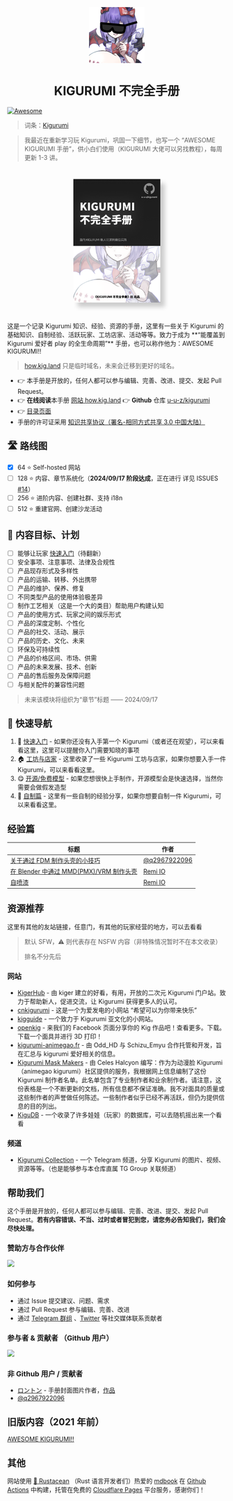 <div align="center">
<img src="./assets/awesome_kigurumi_logo.png" width="128"  />
<h1>KIGURUMI 不完全手册</h1>
</div>

[![Awesome](https://cdn.rawgit.com/sindresorhus/awesome/d7305f38d29fed78fa85652e3a63e154dd8e8829/media/badge.svg)](https://github.com/sindresorhus/awesome)

> 词条：[Kigurumi](kigurumi.md)

> 我最近在重新学习玩 Kigurumi，巩固一下细节，也写一个 “AWESOME KIGURUMI 手册”，供小白们使用（KIGURUMI 大佬可以另找教程），每周更新 1-3 讲。

<div align="center" style="margin-top: 40px; margin-bottom: 40px;">
  <img src="./assets/cover.png" width="200px" style="box-shadow: 10px 10px 10px rgba(0, 0, 0, 0.2);" />
</div>
这是一个记录 Kigurumi 知识、经验、资源的手册，这里有一些关于 Kigurumi 的基础知识、自制经验、活跃玩家、工坊店家、活动等等。致力于成为 **“能覆盖到 Kigurumi 爱好者 play 的全生命周期”** 手册，也可以称作他为：AWESOME KIGURUMI!!

> [how.kig.land](https://how.kig.land) 只是临时域名，未来会迁移到更好的域名。

- 👉 本手册是开放的，任何人都可以参与编辑、完善、改进、提交、发起 Pull Request。
- 👉 **在线阅读**本手册 [网站 how.kig.land](https://how.kig.land) 👉 **Github** 仓库 [u-u-z/kigurumi](https://github.com/u-u-z/kigurumi)
- 👉 [目录页面](./SUMMARY.md)
- 手册的许可证采用 [知识共享协议（署名-相同方式共享 3.0 中国大陆）](./LICENSE.md)

## 🛣️ 路线图

- [x] 64 ⭐ Self-hosted 网站
- [ ] 128 ⭐ 内容、章节系统化（**2024/09/17 阶段达成**，正在进行 详见 ISSUES [#14](https://github.com/u-u-z/kigurumi/issues/14)）
- [ ] 256 ⭐ 进阶内容、创建社群、支持 i18n
- [ ] 512 ⭐ 重建官网、创建沙龙活动

## 🎯 内容目标、计划

- [ ] 能够让玩家 [快速入门](./get-start.md)（待翻新）
- [ ] 安全事项、注意事项、法律及合规性
- [ ] 产品现存形式及多样性
- [ ] 产品的运输、转移、外出携带
- [ ] 产品的维护、保养、修复
- [ ] 不同类型产品的使用体验极差异
- [ ] 制作工艺相关（这是一个大的类目）帮助用户构建认知
- [ ] 产品的使用方式、玩家之间的娱乐形式
- [ ] 产品的深度定制、个性化
- [ ] 产品的社交、活动、展示
- [ ] 产品的历史、文化、未来
- [ ] 环保及可持续性
- [ ] 产品的价格区间、市场、供需
- [ ] 产品的未来发展、技术、创新
- [ ] 产品的售后服务及保障问题
- [ ] 与相关配件的兼容性问题

> 未来该模块将组织为“章节”标题 —— 2024/09/17

## 🧭 快速导航

1. 🐣 [快速入门](get-start.md) - 如果你还没有入手第一个 Kigurumi（或者还在观望），可以来看看这里，这里可以提醒你入门需要知晓的事项
2. 🏠 [工坊与店家](creator-workshop.md) - 这里收录了一些 Kigurumi 工坊与店家，如果你想要入手一件 Kigurumi，可以来看看这里。
3. 😋 [开源/免费模型](open_source_model.md) - 如果您想很快上手制作，开源模型会是快速选择，当然你需要会做假发造型
4. 🔧 [自制篇](DIY/) - 这里有一些自制的经验分享，如果你想要自制一件 Kigurumi，可以来看看这里。

## 经验篇

| 标题                                                                         | 作者                                            |
| ---------------------------------------------------------------------------- | ----------------------------------------------- |
| [关于通过 FDM 制作头壳的小技巧](./DIY/Tips-for-FDM.md)                       | [@q2967922096](https://twitter.com/q2967922096) |
| [在 Blender 中通过 MMD(PMX)/VRM 制作头壳](./DIY/Tips-for-made-by-pmx-vrm.md) | [Remi IO](https://twitter.com/Remi_IO)          |
| [自喷漆](./DIY/Tips-for-painting.md)                                         | [Remi IO](https://twitter.com/Remi_IO)          |

## 资源推荐

这里有其他的友站链接，任意门，有其他的玩家经营的地方，可以去看看

> 默认 SFW，⚠️ 则代表存在 NSFW 内容（非特殊情况暂时不在本文收录）
>
> 排名不分先后

### 网站

- [KigerHub](https://kigerhub.com/) - 由 kiger 建立的好看，有用，开放的二次元 Kigurumi 门户站。致力于帮助新人，促进交流，让 Kigurumi 获得更多人的认可。
- [cnkigurumi](http://www.cnkigurumi.com) - 这是一个为爱发电的小网站 “希望可以为你带来快乐”
- [kigguide](https://kigguide.com/) - 一个致力于 Kigurumi 亚文化的小网站。
- [openkig](http://openkig.com/) - 来我们的 Facebook 页面分享你的 Kig 作品吧！查看更多。下载。下载一个面具并进行 3D 打印！
- [kigurumi-animegao.fr](https://kigurumi-animegao.fr/) - 由 Odd_HD 与 Schizu_Emyu 合作托管和开发，旨在汇总与 kigurumi 爱好相关的信息。
- [Kigurumi Mask Makers](https://makers.kig-o.com/) - 由 Celes Halcyon 编写：作为为动漫脸 Kigurumi（animegao kigurumi）社区提供的服务，我根据网上信息编制了这份 Kigurumi 制作者名单。此名单包含了专业制作者和业余制作者。请注意，这份表格是一个不断更新的文档，所有信息都不保证准确。我不对面具的质量或这些制作者的声誉做任何陈述。一些制作者似乎已经不再活跃，但仍为提供信息的目的列出。
- [KiguDB](https://kigudb.info/zh) - 一个收录了许多娃娃（玩家）的数据库，可以去随机摇出来一个看看

### 频道

- [Kigurumi Collection](https://t.me/moekig) - 一个 Telegram 频道，分享 Kigurumi 的图片、视频、资源等等。（也是能够参与本仓库直属 TG Group 关联频道）

## 帮助我们

这个手册是开放的，任何人都可以参与编辑、完善、改进、提交、发起 Pull Request。**若有内容错误、不当、过时或者冒犯到您，请您务必告知我们，我们会尽快处理。**

### 赞助方与合作伙伴

<a href="https://kig.land" target="_blank">
  <img src="https://github.com/kigland.png" width="64"/>
</a>

### 如何参与

- 通过 Issue 提交建议、问题、需求
- 通过 Pull Request 参与编辑、完善、改进
- 通过 [Telegram 群组](https://t.me/awesome_kig) 、[Twitter](https://x.com/Remi_IO) 等社交媒体联系贡献者

### 参与者 & 贡献者 （Github 用户）

<a href="https://github.com/u-u-z/kigurumi/graphs/contributors">
  <img src="https://contrib.rocks/image?repo=u-u-z/kigurumi" />
</a>

### 非 Github 用户 / 贡献者

- [ロントン](https://x.com/rorutorosarmon) - 手册封面图片作者，[作品](https://x.com/rorutorosarmon/status/1753357039844380917)
- [@q2967922096](https://twitter.com/q2967922096)

## 旧版内容（2021 年前）

[AWESOME KIGURUMI!!](old_content/)

## 其他

网站使用 [🦀️ Rustacean](https://rustaceans.org/) （Rust 语言开发者们）热爱的 [mdbook](https://github.com/rust-lang/mdBook) 在 [Github Actions](https://github.com/features/actions) 中构建，托管在免费的 [Cloudflare Pages](https://pages.cloudflare.com/) 平台服务，感谢你们！
